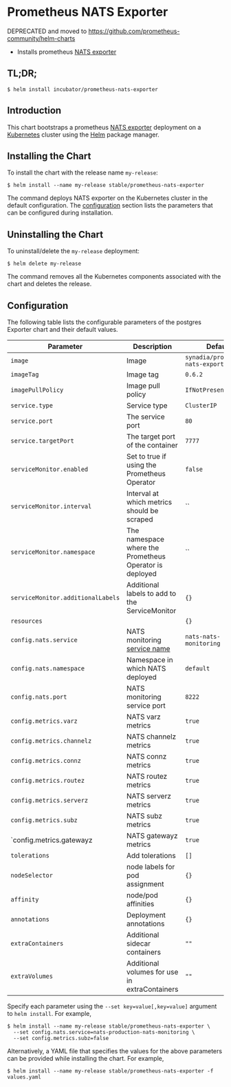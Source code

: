 # Prometheus NATS Exporter

DEPRECATED and moved to <https://github.com/prometheus-community/helm-charts>

* Installs prometheus [NATS exporter](https://github.com/nats-io/prometheus-nats-exporter)

## TL;DR;

```console
$ helm install incubator/prometheus-nats-exporter
```

## Introduction

This chart bootstraps a prometheus [NATS exporter](https://github.com/nats-io/prometheus-nats-exporter) deployment on a [Kubernetes](http://kubernetes.io) cluster using the [Helm](https://helm.sh) package manager.

## Installing the Chart

To install the chart with the release name `my-release`:

```console
$ helm install --name my-release stable/prometheus-nats-exporter
```

The command deploys NATS exporter on the Kubernetes cluster in the default configuration. The [configuration](#configuration) section lists the parameters that can be configured during installation.

## Uninstalling the Chart

To uninstall/delete the `my-release` deployment:

```console
$ helm delete my-release
```

The command removes all the Kubernetes components associated with the chart and deletes the release.

## Configuration

The following table lists the configurable parameters of the postgres Exporter chart and their default values.

| Parameter                         | Description                                             | Default                                          |
| --------------------------------- | ------------------------------------------------------- | ------------------------------------------------ |
| `image`                           | Image                                                   | `synadia/prometheus-nats-exporter`               |
| `imageTag`                        | Image tag                                               | `0.6.2`                                          |
| `imagePullPolicy`                 | Image pull policy                                       | `IfNotPresent`                                   |
| `service.type`                    | Service type                                            | `ClusterIP`                                      |
| `service.port`                    | The service port                                        | `80`                                             |
| `service.targetPort`              | The target port of the container                        | `7777`                                           |
| `serviceMonitor.enabled`          | Set to true if using the Prometheus Operator            | `false`                                          |
| `serviceMonitor.interval`         | Interval at which metrics should be scraped             | ``                                               |
| `serviceMonitor.namespace`        | The namespace where the Prometheus Operator is deployed | ``                                               |
| `serviceMonitor.additionalLabels` | Additional labels to add to the ServiceMonitor          | `{}`                                             |
| `resources`                       |                                                         | `{}`                                             |
| `config.nats.service`             | NATS monitoring [service name][svc-name]                | `nats-nats-monitoring`                           |
| `config.nats.namespace`           | Namespace in which NATS deployed                        | `default`                                        |
| `config.nats.port`                | NATS monitoring service port                            | `8222`                                           |
| `config.metrics.varz`             | NATS varz metrics                                       | `true`                                           |
| `config.metrics.channelz`         | NATS channelz metrics                                   | `true`                                           |
| `config.metrics.connz`            | NATS connz metrics                                      | `true`                                           |
| `config.metrics.routez`           | NATS routez metrics                                     | `true`                                           |
| `config.metrics.serverz`          | NATS serverz metrics                                    | `true`                                           |
| `config.metrics.subz`             | NATS subz metrics                                       | `true`                                           |
| `config.metrics.gatewayz          | NATS gatewayz metrics                                   | `true`                                           |
| `tolerations`                     | Add tolerations                                         | `[]`                                             |
| `nodeSelector`                    | node labels for pod assignment                          | `{}`                                             |
| `affinity`                        | node/pod affinities                                     | `{}`                                             |
| `annotations`                     | Deployment annotations                                  | `{}`                                             |
| `extraContainers`                 | Additional sidecar containers                           | `""`                                             |
| `extraVolumes`                    | Additional volumes for use in extraContainers           | `""`                                             |

[svc-name]: https://github.com/nholuongut/Helmcharts/blob/master/stable/nats/templates/monitoring-svc.yaml

Specify each parameter using the `--set key=value[,key=value]` argument to `helm install`. For example,

```console
$ helm install --name my-release stable/prometheus-nats-exporter \
  --set config.nats.service=nats-production-nats-monitoring \
  --set config.metrics.subz=false
```

Alternatively, a YAML file that specifies the values for the above parameters can be provided while installing the chart. For example,

```console
$ helm install --name my-release stable/prometheus-nats-exporter -f values.yaml
```
